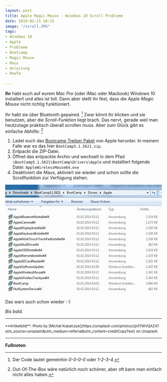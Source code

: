 ```yaml
---
layout: post
title: Apple Magic Mouse - Windows 10 Scroll Probleme
date: 2019-02-21 18:15
image: "/scroll.JPG"
tags:
- Windows 10
- Apple
- Probleme
- Bootcamp
- Magic Mouse
- Maus
- Anleitung
- HowTo

---
```

**Ihr** habt euch auf eurem _Mac Pro_ (oder iMac oder Macbook) Windows 10 installiert und alles ist toll. Dann aber stellt ihr fest, dass die _Apple Magic Mouse_ nicht richtig funktioniert. <!--more-->

Ihr habt sie über Bluetooth gepaired. [^1] Zwar könnt ihr klicken und sie benutzen, aber die _Scroll-Funktion_ liegt brach. Das nervt, gerade weil man heutzutage praktisch überall scrollen muss. Aber zum Glück gibt es einfache Abhilfe: [^2]

1. Ladet euch das [Bootcamp Treiber Paket](https://support.apple.com/kb/dl1720?locale=en_US) von Apple herunter. In meinem Falle war es das hier <code>BootCamp5.1.5621.zip</code>.
2. Entpackt die ZIP-Datei.
3. Öffnet das entpackte Archiv und wechselt in dem Pfad <code>\BootCamp5.1.5621\BootCamp\Drivers\Apple</code> und installiert folgende Datei: <code>AppleWirelessMouse64.exe</code>
4. Deaktiviert die Maus, aktiviert sie wieder und schon sollte die Scrollfunktion zur Verfügung stehen.

![Windows BootCamp Treiber Magic Mouse](/assets/2019/02/treiber.JPG)

Das wars auch schon wieder :-)

_Bis bald._

---

<small>
**Artikelbild**: Photo by [Michał Kubalczyk](https://unsplash.com/photos/zjn17WVQAZ4?utm_source=unsplash&utm_medium=referral&utm_content=creditCopyText) on Unsplash.
</small>

---

**Fußnoten**:

[^1]: Der Code lautet gemeinhin _0-0-0-0_ oder _1-2-3-4_.
[^2]: Out-Of-The-Box wäre natürlich noch schöner, aber oft kann man einfach nicht alles haben.